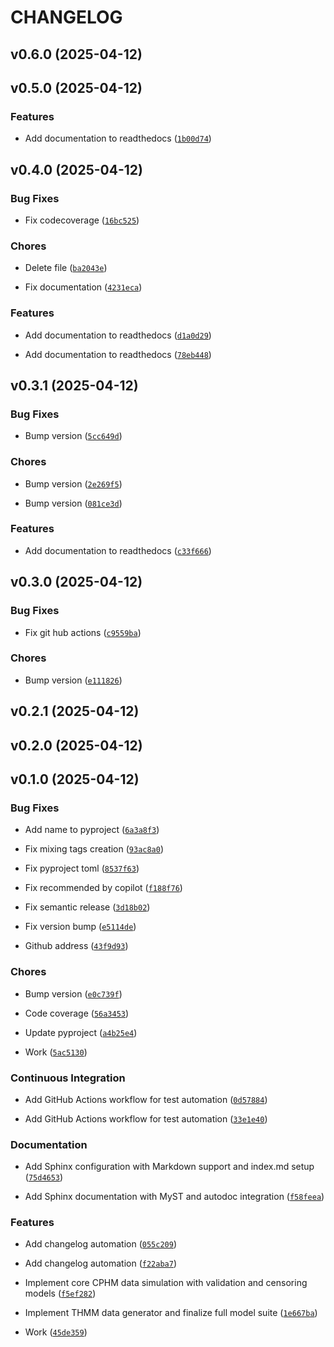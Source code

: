 # CHANGELOG


## v0.6.0 (2025-04-12)


## v0.5.0 (2025-04-12)

### Features

- Add documentation to readthedocs
  ([`1b00d74`](https://github.com/DiogoRibeiro7/genSurvPy/commit/1b00d740a1613e42138510dfa01331074bd97a22))


## v0.4.0 (2025-04-12)

### Bug Fixes

- Fix codecoverage
  ([`16bc525`](https://github.com/DiogoRibeiro7/genSurvPy/commit/16bc525138e6a2b4370f951cab896ae8476b1775))

### Chores

- Delete file
  ([`ba2043e`](https://github.com/DiogoRibeiro7/genSurvPy/commit/ba2043eb3b891c6fe8d062e655002573cfb2e6fa))

- Fix documentation
  ([`4231eca`](https://github.com/DiogoRibeiro7/genSurvPy/commit/4231eca916b50eabaa0e79472ce4481910d02a96))

### Features

- Add documentation to readthedocs
  ([`d1a0d29`](https://github.com/DiogoRibeiro7/genSurvPy/commit/d1a0d29e38f61a4366b8e845415fc60bee3b7ca2))

- Add documentation to readthedocs
  ([`78eb448`](https://github.com/DiogoRibeiro7/genSurvPy/commit/78eb4485ff801ba9e951ba5f2a1e51e6c3d1d468))


## v0.3.1 (2025-04-12)

### Bug Fixes

- Bump version
  ([`5cc649d`](https://github.com/DiogoRibeiro7/genSurvPy/commit/5cc649da03bbc57fbaf80494e63543012e1e849d))

### Chores

- Bump version
  ([`2e269f5`](https://github.com/DiogoRibeiro7/genSurvPy/commit/2e269f50737a5b497718f55e1e42a1501e0d398f))

- Bump version
  ([`081ce3d`](https://github.com/DiogoRibeiro7/genSurvPy/commit/081ce3db093410ea96f8d594201d26f81f6b35ec))

### Features

- Add documentation to readthedocs
  ([`c33f666`](https://github.com/DiogoRibeiro7/genSurvPy/commit/c33f666295dd7a779065249bd61bf28631519e79))


## v0.3.0 (2025-04-12)

### Bug Fixes

- Fix git hub actions
  ([`c9559ba`](https://github.com/DiogoRibeiro7/genSurvPy/commit/c9559ba319684e5b9de59bfa7ad23e42ee6f8bf9))

### Chores

- Bump version
  ([`e111826`](https://github.com/DiogoRibeiro7/genSurvPy/commit/e11182609d99094d8b02fa2e142ac983f42dc5b3))


## v0.2.1 (2025-04-12)


## v0.2.0 (2025-04-12)


## v0.1.0 (2025-04-12)

### Bug Fixes

- Add name to pyproject
  ([`6a3a8f3`](https://github.com/DiogoRibeiro7/genSurvPy/commit/6a3a8f3a82b6017f1903f23b27d02233a05e0763))

- Fix mixing tags creation
  ([`93ac8a0`](https://github.com/DiogoRibeiro7/genSurvPy/commit/93ac8a05ac8b825b2c5066a0f7eb4e8b7463fb06))

- Fix pyproject toml
  ([`8537f63`](https://github.com/DiogoRibeiro7/genSurvPy/commit/8537f63d01249e8db29e9e7353831d0b894bbc3d))

- Fix recommended by copilot
  ([`f188f76`](https://github.com/DiogoRibeiro7/genSurvPy/commit/f188f76fa858f1753ad1b153f61df94a241f0831))

- Fix semantic release
  ([`3d18b02`](https://github.com/DiogoRibeiro7/genSurvPy/commit/3d18b02fb617dddade3fb6862d5647143e52a3a9))

- Fix version bump
  ([`e5114de`](https://github.com/DiogoRibeiro7/genSurvPy/commit/e5114deb150e6a594d6b649049abd9ebd6242faa))

- Github address
  ([`43f9d93`](https://github.com/DiogoRibeiro7/genSurvPy/commit/43f9d93e21a285df6d5ea27d296ac489782b6b13))

### Chores

- Bump version
  ([`e0c739f`](https://github.com/DiogoRibeiro7/genSurvPy/commit/e0c739ff2c4aa8a4d46416aff5924969872d0337))

- Code coverage
  ([`56a3453`](https://github.com/DiogoRibeiro7/genSurvPy/commit/56a345302c50be21cc05a5afa0ac406224dd77a0))

- Update pyproject
  ([`a4b25e4`](https://github.com/DiogoRibeiro7/genSurvPy/commit/a4b25e470954091254b1384a44a991a47341bf80))

- Work
  ([`5ac5130`](https://github.com/DiogoRibeiro7/genSurvPy/commit/5ac513098238a8298430d1a95c6fbeed99db4cad))

### Continuous Integration

- Add GitHub Actions workflow for test automation
  ([`0d57884`](https://github.com/DiogoRibeiro7/genSurvPy/commit/0d57884f84e3d8e09a130e1eb87895cd168ab1e0))

- Add GitHub Actions workflow for test automation
  ([`33e1e40`](https://github.com/DiogoRibeiro7/genSurvPy/commit/33e1e400ace7b491d88138331df496f7b7ab02c9))

### Documentation

- Add Sphinx configuration with Markdown support and index.md setup
  ([`75d4653`](https://github.com/DiogoRibeiro7/genSurvPy/commit/75d46530cf894263b3e98cf8667ff52c7863f646))

- Add Sphinx documentation with MyST and autodoc integration
  ([`f58feea`](https://github.com/DiogoRibeiro7/genSurvPy/commit/f58feeae82cb2b9073d936412a494a4a74ff9df1))

### Features

- Add changelog automation
  ([`055c209`](https://github.com/DiogoRibeiro7/genSurvPy/commit/055c20934b76c71fa1a91bf7948cd3699398a242))

- Add changelog automation
  ([`f22aba7`](https://github.com/DiogoRibeiro7/genSurvPy/commit/f22aba754b7fc118477f9070ae0d7a5377a9659d))

- Implement core CPHM data simulation with validation and censoring models
  ([`f5ef282`](https://github.com/DiogoRibeiro7/genSurvPy/commit/f5ef2829c2896c5ca575382b9b2d9e389784496d))

- Implement THMM data generator and finalize full model suite
  ([`1e667ba`](https://github.com/DiogoRibeiro7/genSurvPy/commit/1e667babf28892c3a85c43477562f2de85f07f3c))

- Work
  ([`45de359`](https://github.com/DiogoRibeiro7/genSurvPy/commit/45de359bbb0d7fbc671e41fa07d3a37b09e68e18))
